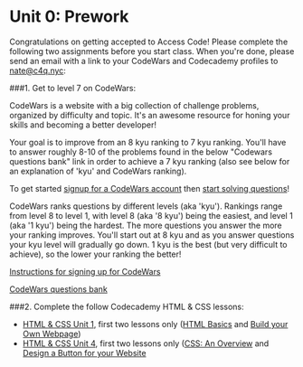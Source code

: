 # Unit 0: Prework

Congratulations on getting accepted to Access Code! Please complete the following two assignments before you start class. When you're done, please send an email with a link to your CodeWars and Codecademy profiles to nate@c4q.nyc:

###1. Get to level 7 on CodeWars:

CodeWars is a website with a big collection of challenge problems, organized by difficulty and topic. It's an awesome resource for honing your skills and becoming a better developer!

Your goal is to improve from an 8 kyu ranking to 7 kyu ranking. You'll have to answer roughly 8-10 of the problems found in the below "Codewars questions bank" link in order to achieve a 7 kyu ranking (also see below for an explanation of 'kyu' and CodeWars ranking).

To get started [signup for a CodeWars account](https://github.com/nmadd/AC3.3/blob/master/lessons/prework/codewars-signup.md) then [start solving questions](https://github.com/nmadd/AC3.3/blob/master/lessons/prework/codewars-question-bank.md)!

CodeWars ranks questions by different levels (aka 'kyu'). Rankings range from level 8 to level 1, with level 8 (aka '8 kyu') being the easiest, and level 1 (aka '1 kyu') being the hardest. The more questions you answer the more your ranking improves. You'll start out at 8 kyu and as you answer questions your kyu level will gradually go down. 1 kyu is the best (but very difficult to achieve), so the lower your ranking the better!

[Instructions for signing up for CodeWars](https://github.com/nmadd/AC3.3/blob/master/lessons/prework/codewars-signup.md)

[CodeWars questions bank](https://github.com/nmadd/AC3.3/blob/master/lessons/prework/codewars-question-bank.md)

###2. Complete the follow Codecademy HTML & CSS lessons:
- [HTML & CSS Unit 1](https://www.codecademy.com/learn/web), first two lessons only ([HTML Basics](https://www.codecademy.com/courses/web-beginner-en-HZA3b/0/1?curriculum_id=50579fb998b470000202dc8b) and [Build your Own Webpage](https://www.codecademy.com/courses/web-beginner-en-LceTK/0/1?curriculum_id=50579fb998b470000202dc8b))
- [HTML & CSS Unit 4](https://www.codecademy.com/learn/web), first two lessons only ([CSS: An Overview](https://www.codecademy.com/courses/web-beginner-en-TlhFi/0/1?curriculum_id=50579fb998b470000202dc8b) and [Design a Button for your Website](https://www.codecademy.com/courses/web-beginner-en-UuBLw/0/1?curriculum_id=50579fb998b470000202dc8b)

